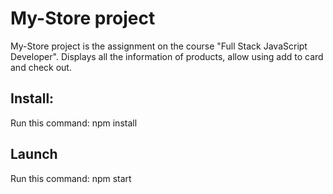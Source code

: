 # My-Store project

My-Store project is the assignment on the course "Full Stack JavaScript Developer".
Displays all the information of products, allow using add to card and check out.

## Install:

Run this command: npm install

## Launch

Run this command: npm start
